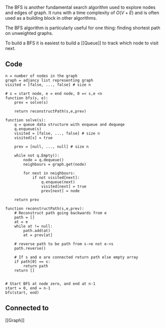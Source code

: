 The BFS is another fundamental search algorithm used to explore nodes and edges of graph. It runs with a time complexity of $O(V+E)$ and is often used as a building block in other algorithms.

The BFS algorithm is particularly useful for one thing: finding shortest path on unweighted graphs.

To build a BFS it is easiest to build a [[Queue]] to track which node to visit next.

## Code
```pseudo
n = number of nodes in the graph
graph = adjancy list representing graph
visited = [false, ..., false] # size n

# s = start node, e = end node, 0 =< s,e <n
function bfs(s, e):
	prev = solve(s)

	return reconstructPath(s,e,prev)

function solve(s):
	q = queue data structure with enqueue and dequeqe
	q.enqueue(s)
	visited = [false, ..., false] # size n
	visited[s] = true

	prev = [null, ..., null] # size n

	while not q.Empty():
		node = q.dequeue()
		neighbours = graph.get(node)

		for next in neighbours:
			if not visited[next]:
				q.enqueue(next)
				visited[next] = true
				prev[next] = node
	
	return prev

function reconstructPath(s,e,prev):
	# Reconstruct path going backwards from e
	path = []
	at = e
	while at != null:
		path.add(at)
		at = prev[at]

	# reverse path to be path from s->e not e->s
	path.reverse()

	# If s and e are connected return path else empty array
	if path[0] == s:
		return path
	return []


# Start BFS at node zero, and end at n-1
start = 0, end = n-1
bfs(start, end)
```
## Connected to
[[Graph]]

